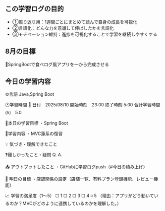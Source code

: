 ## この学習ログの目的
* ①振り返り用：1週間ごとにまとめて読んで自身の成長を可視化
* ②言語化：どんな力を意識して伸ばしたかを言語化
* ③モチベーション維持：進捗を可視化することで学習を継続しやすくする

## 8月の目標
📝SpringBootで食べログ風アプリを一から完成させる

## 今日の学習内容
⚙️言語 Java,Spring Boot

🕐学習時間
📅 日付　2025/08/10
開始時刻　23:00
終了時刻  5:00
合計学習時間(h)　5.0

🎯本日の学習目標
・Spring Boot

📝学習内容
・MVC蓮系の復習

💡 気づき・理解できたこと

❓難しかったこと・疑問
Q. 
A. 

📤 アウトプットしたこと
・GitHubに学習ログpush（#今日の積み上げ）

🌱 明日の目標
・店舗関係の設定（店舗一覧、有料プラン登録機能、レビュー機能）

📈 学習の満足度（1〜5）
☐ 1 ☐ 2 ☐ 3 ☐ 4 ◽️ 5
（理由：アプリがどう動いているのか？MVCがどのように連携しているのかを理解した。）